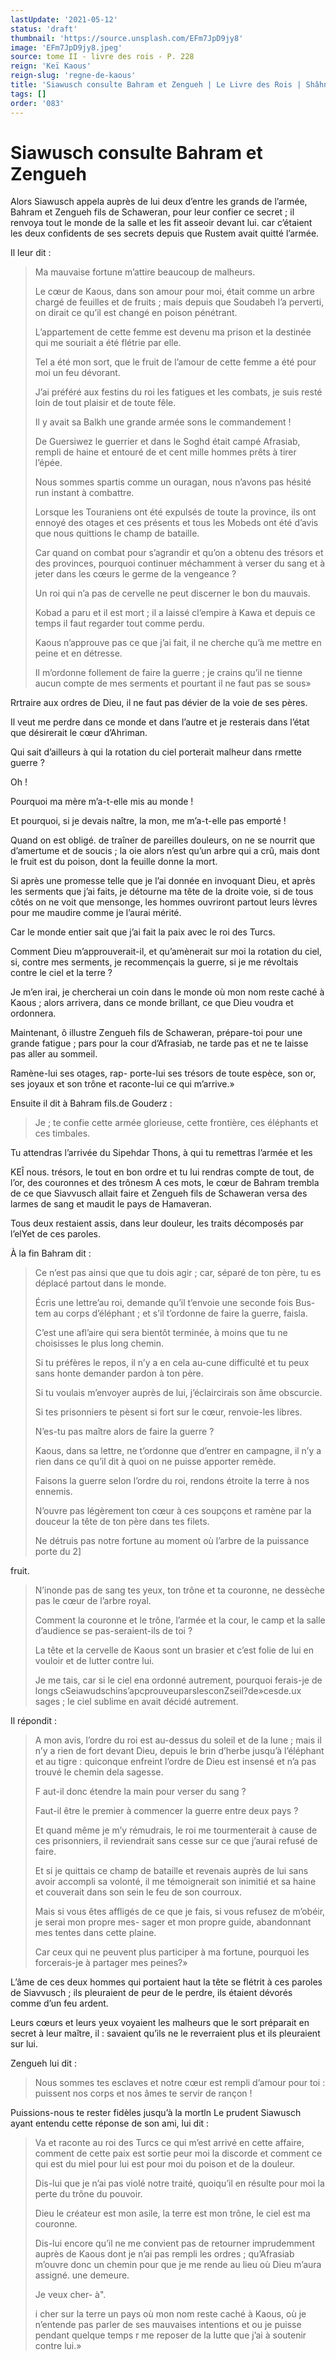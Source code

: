 ```yaml
---
lastUpdate: '2021-05-12'
status: 'draft'
thumbnail: 'https://source.unsplash.com/EFm7JpD9jy8'
image: 'EFm7JpD9jy8.jpeg'
source: tome II - livre des rois - P. 228
reign: 'Keï Kaous'
reign-slug: 'regne-de-kaous'
title: 'Siawusch consulte Bahram et Zengueh | Le Livre des Rois | Shâhnâmeh'
tags: []
order: '083'
---
```


# Siawusch consulte Bahram et Zengueh

Alors Siawusch appela auprès de lui deux d’entre les grands de l’armée, Bahram et Zengueh fils de Schaweran, pour leur confier ce secret ; il renvoya tout le monde de la salle et les fit asseoir devant lui. car c’étaient les deux confidents de ses secrets depuis que Rustem avait quitté l’armée.

Il leur dit :

> Ma mauvaise fortune m’attire beaucoup de malheurs.
>
> Le cœur de Kaous, dans son amour pour moi, était comme un arbre chargé de feuilles et de fruits ; mais depuis que Soudabeh l’a perverti, on dirait ce qu’il est changé en poison pénétrant.
>
> L’appartement de cette femme est devenu ma prison et la destinée qui me souriait a été flétrie par elle.
>
> Tel a été mon sort, que le fruit de l’amour de cette femme a été pour moi un feu dévorant.
>
> J’ai préféré aux festins du roi les fatigues et les combats, je suis resté loin de tout plaisir et de toute fêle.
>
> Il y avait sa Balkh une grande armée sons le commandement !
>
> De Guersiwez le guerrier et dans le Soghd était campé Afrasiab, rempli de haine et entouré de et cent mille hommes prêts à tirer l’épée.
>
> Nous sommes spartis comme un ouragan, nous n’avons pas hésité run instant à combattre.
>
> Lorsque les Touraniens ont été expulsés de toute la province, ils ont ennoyé des otages et ces présents et tous les Mobeds ont été d’avis que nous quittions le champ de bataille.
>
> Car quand on combat pour s’agrandir et qu’on a obtenu des trésors et des provinces, pourquoi continuer méchamment à verser du sang et à jeter dans les cœurs le germe de la vengeance ?
>
> Un roi qui n’a pas de cervelle ne peut discerner le bon du mauvais.
>
> Kobad a paru et il est mort ; il a laissé cl’empire à Kawa et depuis ce temps il faut regarder tout comme perdu.
>
> Kaous n’approuve pas ce que j’ai fait, il ne cherche qu’à me mettre en peine et en détresse.
>
> Il m’ordonne follement de faire la guerre ; je crains qu’il ne tienne aucun compte de mes serments et pourtant il ne faut pas se sous»

Rrtraire aux ordres de Dieu, il ne faut pas dévier de la voie de ses pères.

Il veut me perdre dans ce monde et dans l’autre et je resterais dans l’état que désirerait le cœur d’Ahriman.

Qui sait d’ailleurs à qui la rotation du ciel porterait malheur dans rmette guerre ?

Oh !

Pourquoi ma mère m’a-t-elle mis au monde !

Et pourquoi, si je devais naître, la mon, me m’a-t-elle pas emporté !

Quand on est obligé. de 
 traîner de pareilles douleurs, on ne se nourrit que d’amertume et de soucis ; la oie alors n’est qu’un arbre qui a crû, mais dont le fruit est du poison, dont la feuille donne la mort.

Si après une promesse telle que je l’ai donnée en invoquant Dieu, et après les serments que j’ai faits, je détourne ma tête de la droite voie, si de tous côtés on ne voit que mensonge, les hommes ouvriront partout leurs lèvres pour me maudire comme je l’aurai mérité.

Car le monde entier sait que j’ai fait la paix avec le roi des Turcs.

Comment Dieu m’approuverait-il, et qu’amènerait sur moi la rotation du ciel, si, contre mes serments, je recommençais la guerre, si je me révoltais contre le ciel et la terre ?

Je m’en irai, je chercherai un coin dans le monde où mon nom reste caché à Kaous ; alors arrivera, dans ce monde brillant, ce que Dieu voudra et ordonnera.

Maintenant, ô illustre Zengueh fils de Schaweran, prépare-toi pour une grande fatigue ; pars pour la cour d’Afrasiab, ne tarde pas et ne te laisse pas aller au sommeil.

Ramène-lui ses otages, rap-
porte-lui ses trésors de toute espèce, son or, ses joyaux et son trône et raconte-lui ce qui m’arrive.»

Ensuite il dit à Bahram fils.de Gouderz :

> Je ; te confie cette armée glorieuse, cette frontière, ces éléphants et ces timbales.

Tu attendras l’arrivée du Sipehdar Thons, à qui tu remettras l’armée et les

KEÎ nous. trésors, le tout en bon ordre et tu lui rendras compte de tout, de l’or, des couronnes et des trônesm A ces mots, le cœur de Bahram trembla de ce que Siavvusch allait faire et Zengueh fils de Schaweran versa des larmes de sang et maudit le pays de Hamaveran.

Tous deux restaient assis, dans leur douleur, les traits décomposés par l’elYet de ces paroles.

À la fin Bahram dit :

> Ce n’est pas ainsi que que tu dois agir ; car, séparé de ton père, tu es déplacé partout dans le monde.
>
> Écris une lettre’au roi, demande qu’il t’envoie une seconde fois Bus- tem au corps d’éléphant ; et s’il t’ordonne de faire la guerre, faisla.
>
> C’est une afl’aire qui sera bientôt terminée, à moins que tu ne choisisses le plus long chemin.
>
> Si tu préfères le repos, il n’y a en cela au-cune difficulté et tu peux sans honte demander pardon à ton père.
>
> Si tu voulais m’envoyer auprès de lui, j’éclaircirais son âme obscurcie.
>
> Si tes prisonniers te pèsent si fort sur le cœur, renvoie-les libres.
>
> N’es-tu pas maître alors de faire la guerre ?
>
> Kaous, dans sa lettre, ne t’ordonne que d’entrer en campagne, il n’y a rien dans ce qu’il dit à quoi on ne puisse apporter remède.
>
> Faisons la guerre selon l’ordre du roi, rendons étroite la terre à nos ennemis.
>
> N’ouvre pas légèrement ton cœur à ces soupçons et ramène par la douceur la tête de ton père dans tes filets.
>
> Ne détruis pas notre fortune au moment où l’arbre de la puissance porte du
2]
>
> 
fruit.
>
> N’inonde pas de sang tes yeux, ton trône et ta couronne, ne dessèche pas le cœur de l’arbre royal.
>
> Comment la couronne et le trône, l’armée et la cour, le camp et la salle d’audience se pas-seraient-ils de toi ?
>
> La tête et la cervelle de Kaous sont un brasier et c’est folie de lui en vouloir et de lutter contre lui.
>
> Je me tais, car si le ciel ena ordonné autrement, pourquoi ferais-je de longs cSeiawudschins’apcprouveuparslesconZseil?de»cesde.ux sages ; le ciel sublime en avait décidé autrement.

Il répondit :

> A mon avis, l’ordre du roi est au-dessus du soleil et de la lune ; mais il n’y a rien de fort devant Dieu, depuis le brin d’herbe jusqu’à l’éléphant et au tigre : quiconque enfreint l’ordre de Dieu est insensé et n’a pas trouvé le chemin dela sagesse.
>
> F aut-il donc étendre la main pour verser du sang ?
>
> Faut-il être le premier à commencer la guerre entre deux pays ?
>
> Et quand même je m’y rémudrais, le roi me tourmenterait à cause de ces prisonniers, il reviendrait sans cesse sur ce que j’aurai refusé de faire.
>
> Et si je quittais ce champ de bataille et revenais auprès de lui sans avoir accompli sa volonté, il me témoignerait son inimitié et sa haine et couverait dans son sein le feu de son courroux.
>
> Mais si vous êtes affligés de ce que je fais, si vous refusez de m’obéir, je serai mon propre mes- sager et mon propre guide, abandonnant mes tentes dans cette plaine.
>
> Car ceux qui ne peuvent plus participer à ma fortune, pourquoi les forcerais-je à partager mes peines?»

L’âme de ces deux hommes qui portaient haut la tête se flétrit à ces paroles de Siavvusch ; ils pleuraient de peur de le perdre, ils étaient dévorés comme d’un feu ardent.

Leurs cœurs et leurs yeux voyaient les malheurs que le sort préparait en secret à leur maître, il : savaient qu’ils ne le reverraient plus et ils pleuraient sur lui.

Zengueh lui dit :

> Nous sommes tes esclaves et notre cœur est rempli d’amour pour toi : puissent nos corps et nos âmes te servir de rançon !

Puissions-nous te rester fidèles jusqu’à la mortln Le prudent Siawusch ayant entendu cette réponse de son ami, lui dit :

> Va et raconte au roi des Turcs ce qui m’est arrivé en cette affaire, comment de cette paix est sortie peur moi la discorde et comment ce qui est du miel pour lui est pour moi du poison et de la douleur.
>
> Dis-lui que je n’ai pas violé notre traité, quoiqu’il en résulte pour moi la perte du trône du pouvoir.
>
> Dieu le créateur est mon asile, la terre est mon trône, le ciel est ma couronne.
>
> Dis-lui encore qu’il ne me convient pas de retourner imprudemment auprès de Kaous dont je n’ai pas rempli les ordres ; qu’Afrasiab m’ouvre donc un chemin pour que je me rende au lieu où Dieu m’aura assigné. une demeure.
>
> Je veux cher- à".
>
> i
 cher sur la terre un pays où mon nom reste caché à Kaous, où je n’entende pas parler de ses mauvaises intentions et ou je puisse pendant quelque temps r me reposer de la lutte que j’ai à soutenir contre lui.»
